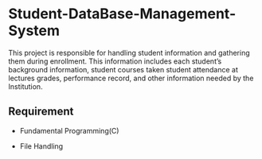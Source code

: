 # Student-DataBase-Management-System
This project is responsible for handling student information and gathering them during enrollment. This information includes each student’s background information, student courses taken student attendance at lectures grades, performance record, and other information needed by the Institution.
## Requirement
* Fundamental Programming(C)

* File Handling
